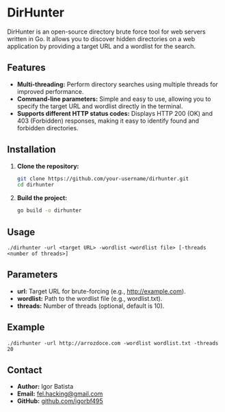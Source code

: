 # DirHunter

DirHunter is an open-source directory brute force tool for web servers written in Go. It allows you to discover hidden directories on a web application by providing a target URL and a wordlist for the search.

## Features

- **Multi-threading:** Perform directory searches using multiple threads for improved performance.
- **Command-line parameters:** Simple and easy to use, allowing you to specify the target URL and wordlist directly in the terminal.
- **Supports different HTTP status codes:** Displays HTTP 200 (OK) and 403 (Forbidden) responses, making it easy to identify found and forbidden directories.


## Installation

1. **Clone the repository:**

   ```bash
   git clone https://github.com/your-username/dirhunter.git
   cd dirhunter
   ```

2. **Build the project:**

    ```bash
   go build -o dirhunter
   ```

## Usage

   
    ./dirhunter -url <target URL> -wordlist <wordlist file> [-threads <number of threads>]
   

## Parameters

- **url:** Target URL for brute-forcing (e.g., http://example.com).
- **wordlist:** Path to the wordlist file (e.g., wordlist.txt).
- **threads:** Number of threads (optional, default is 10).

## Example

    
    ./dirhunter -url http://arrozdoce.com -wordlist wordlist.txt -threads 20
    

## Contact

- **Author:** Igor Batista
- **Email:** [fel.hacking@gmail.com](mailto:fel.hacking@gmail.com)
- **GitHub:** [github.com/igorbf495](https://github.com/igorbf495)
